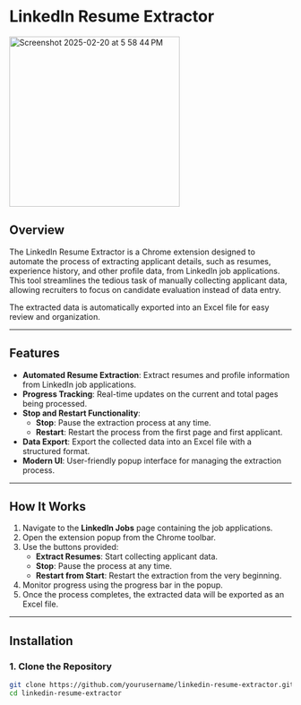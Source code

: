 # **LinkedIn Resume Extractor**

<img width="304" alt="Screenshot 2025-02-20 at 5 58 44 PM" src="https://github.com/user-attachments/assets/89fe7f33-a622-406e-89ac-0ea333fe0204" />


## **Overview**
The LinkedIn Resume Extractor is a Chrome extension designed to automate the process of extracting applicant details, such as resumes, experience history, and other profile data, from LinkedIn job applications. This tool streamlines the tedious task of manually collecting applicant data, allowing recruiters to focus on candidate evaluation instead of data entry.

The extracted data is automatically exported into an Excel file for easy review and organization.

---

## **Features**
- **Automated Resume Extraction**: Extract resumes and profile information from LinkedIn job applications.
- **Progress Tracking**: Real-time updates on the current and total pages being processed.
- **Stop and Restart Functionality**:
  - **Stop**: Pause the extraction process at any time.
  - **Restart**: Restart the process from the first page and first applicant.
- **Data Export**: Export the collected data into an Excel file with a structured format.
- **Modern UI**: User-friendly popup interface for managing the extraction process.

---

## **How It Works**
1. Navigate to the **LinkedIn Jobs** page containing the job applications.
2. Open the extension popup from the Chrome toolbar.
3. Use the buttons provided:
   - **Extract Resumes**: Start collecting applicant data.
   - **Stop**: Pause the process at any time.
   - **Restart from Start**: Restart the extraction from the very beginning.
4. Monitor progress using the progress bar in the popup.
5. Once the process completes, the extracted data will be exported as an Excel file.

---

## **Installation**

### **1. Clone the Repository**
```bash
git clone https://github.com/yourusername/linkedin-resume-extractor.git
cd linkedin-resume-extractor
